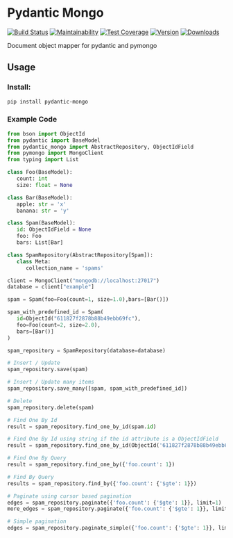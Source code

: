 # Pydantic Mongo

[![Build Status](https://github.com/jefersondaniel/pydantic-mongo/actions/workflows/test.yml/badge.svg)](https://github.com/jefersondaniel/pydantic-mongo/actions) [![Maintainability](https://api.codeclimate.com/v1/badges/5c92ea54aefa29f919cf/maintainability)](https://codeclimate.com/github/jefersondaniel/pydantic-mongo/maintainability) [![Test Coverage](https://api.codeclimate.com/v1/badges/5c92ea54aefa29f919cf/test_coverage)](https://codeclimate.com/github/jefersondaniel/pydantic-mongo/test_coverage) [![Version](https://badge.fury.io/py/pydantic-mongo.svg)](https://pypi.python.org/pypi/pydantic-mongo) [![Downloads](https://img.shields.io/pypi/dm/pydantic-mongo.svg)](https://pypi.python.org/pypi/pydantic-mongo)

Document object mapper for pydantic and pymongo

## Usage

### Install:

```bash
pip install pydantic-mongo
```

### Example Code

```python
from bson import ObjectId
from pydantic import BaseModel
from pydantic_mongo import AbstractRepository, ObjectIdField
from pymongo import MongoClient
from typing import List

class Foo(BaseModel):
   count: int
   size: float = None

class Bar(BaseModel):
   apple: str = 'x'
   banana: str = 'y'

class Spam(BaseModel):
   id: ObjectIdField = None
   foo: Foo
   bars: List[Bar]

class SpamRepository(AbstractRepository[Spam]):
   class Meta:
      collection_name = 'spams'

client = MongoClient("mongodb://localhost:27017")
database = client["example"]

spam = Spam(foo=Foo(count=1, size=1.0),bars=[Bar()])

spam_with_predefined_id = Spam(
   id=ObjectId("611827f2878b88b49ebb69fc"),
   foo=Foo(count=2, size=2.0),
   bars=[Bar()]
)

spam_repository = SpamRepository(database=database)

# Insert / Update
spam_repository.save(spam)

# Insert / Update many items
spam_repository.save_many([spam, spam_with_predefined_id])

# Delete
spam_repository.delete(spam)

# Find One By Id
result = spam_repository.find_one_by_id(spam.id)

# Find One By Id using string if the id attribute is a ObjectIdField
result = spam_repository.find_one_by_id(ObjectId('611827f2878b88b49ebb69fc'))

# Find One By Query
result = spam_repository.find_one_by({'foo.count': 1})

# Find By Query
results = spam_repository.find_by({'foo.count': {'$gte': 1}})

# Paginate using cursor based pagination
edges = spam_repository.paginate({'foo.count': {'$gte': 1}}, limit=1)
more_edges = spam_repository.paginate({'foo.count': {'$gte': 1}}, limit=1, after=list(edges)[-1].cursor)

# Simple pagination
edges = spam_repository.paginate_simple({'foo.count': {'$gte': 1}}, limit=25, page=1)
```
